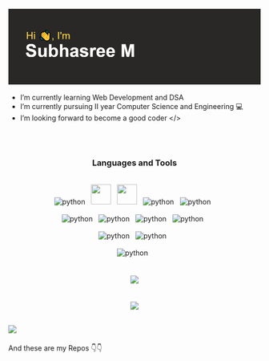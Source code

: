 <link rel="stylesheet" href="https://cdn.jsdelivr.net/gh/devicons/devicon@v2.15.1/devicon.min.css">

[![MasterHead](https://raw.githubusercontent.com/subhasree2/subhasree2/master/header.png)](https://github.com/subhasree2)

- I’m currently learning Web Development and DSA 
- I’m currently pursuing II year Computer Science and Engineering :computer:
- I’m looking forward to become a good coder </>

<div align="center">
<br>
<br>
<h3 align="center" font-weight="bold">Languages and Tools</h3>
<br>

<a>
   <img src="https://cdn.jsdelivr.net/gh/devicons/devicon/icons/html5/html5-plain.svg" alt="python" width="40" height="40"/>
</a> &nbsp; 

<a> 
    <img src="https://cdn.jsdelivr.net/gh/devicons/devicon/icons/css3/css3-original.svg" width="40" height="40"/>
</a> &nbsp;

<a> 
    <img src="https://cdn.jsdelivr.net/gh/devicons/devicon/icons/bootstrap/bootstrap-original.svg" width="40" height="40"/>
</a> &nbsp;

<a>
   <img src="https://cdn.jsdelivr.net/gh/devicons/devicon/icons/javascript/javascript-original.svg" alt="python" width="40" height="40"/>
</a> &nbsp;

<a>
   <img src="https://cdn.jsdelivr.net/gh/devicons/devicon/icons/wordpress/wordpress-plain.svg" alt="python" width="40" height="40"/>
</a> &nbsp;

<br>
<br>

<a>
   <img src="https://cdn.jsdelivr.net/gh/devicons/devicon/icons/c/c-original.svg" alt="python" width="40" height="40"/>
</a> &nbsp; 

<a>
   <img src="https://cdn.jsdelivr.net/gh/devicons/devicon/icons/cplusplus/cplusplus-original.svg" alt="python" width="40" height="40"/>
</a> &nbsp;

<a>
   <img src="https://cdn.jsdelivr.net/gh/devicons/devicon/icons/java/java-original.svg" alt="python" width="40" height="40"/>
</a> &nbsp; 

<a>
   <img src="https://cdn.jsdelivr.net/gh/devicons/devicon/icons/python/python-plain-wordmark.svg" alt="python" width="40" height="40"/>
</a> &nbsp; 
<br>
<br>

<a>
   <img src="https://cdn.jsdelivr.net/gh/devicons/devicon/icons/visualstudio/visualstudio-plain.svg" alt="python" width="40" height="40"/>
</a> &nbsp; 

<a>
   <img src="https://cdn.jsdelivr.net/gh/devicons/devicon/icons/vscode/vscode-original.svg" alt="python" width="40" height="40"/>
</a> &nbsp; 
<br>
<br>

<a>
   <img src="https://cdn.jsdelivr.net/gh/devicons/devicon/icons/mysql/mysql-original.svg" alt="python" width="40" height="40"/>
</a> &nbsp; 
</div>
<br>
<br>

<!--
<div align="center"><img src="https://github-readme-streak-stats.herokuapp.com/?user=subhasree2&theme=dark" align="center" /></div>
<br />
-->

<div align="center"><img src="https://github-readme-stats.vercel.app/api?username=subhasree2&show_icons=true&theme=dark" align="center" /></div>
<br />

<br>
<div align="center"><img src="https://github-readme-stats.vercel.app/api/top-langs/?username=subhasree2&layout=compact&theme=dark" align="center" /></div>
<br />



![](https://komarev.com/ghpvc/?username=subhasree2&style=for-the-badge)
<br>
<br>
And these are my Repos :point_down::point_down:
